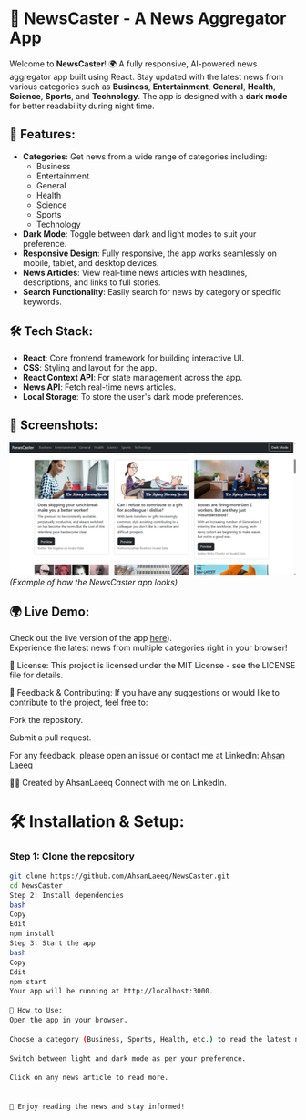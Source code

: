 # 📱 **NewsCaster - A News Aggregator App**

Welcome to **NewsCaster**! 🌍 A fully responsive, AI-powered news aggregator app built using React. Stay updated with the latest news from various categories such as **Business**, **Entertainment**, **General**, **Health**, **Science**, **Sports**, and **Technology**. The app is designed with a **dark mode** for better readability during night time.

## 📖 **Features:**
- **Categories**: Get news from a wide range of categories including:
  - Business
  - Entertainment
  - General
  - Health
  - Science
  - Sports
  - Technology
- **Dark Mode**: Toggle between dark and light modes to suit your preference.
- **Responsive Design**: Fully responsive, the app works seamlessly on mobile, tablet, and desktop devices.
- **News Articles**: View real-time news articles with headlines, descriptions, and links to full stories.
- **Search Functionality**: Easily search for news by category or specific keywords.

## 🛠 **Tech Stack:**
- **React**: Core frontend framework for building interactive UI.
- **CSS**: Styling and layout for the app.
- **React Context API**: For state management across the app.
- **News API**: Fetch real-time news articles.
- **Local Storage**: To store the user's dark mode preferences.

## 📸 **Screenshots:**

![NewsCaster App Screenshot](src/assets/Capture.png)  
*(Example of how the NewsCaster app looks)*

## 🌍 **Live Demo:**
Check out the live version of the app [here](https://ahsanlaeeq.github.io/Newscaster_app/)).  
Experience the latest news from multiple categories right in your browser!

📄 License:
This project is licensed under the MIT License - see the LICENSE file for details.

💬 Feedback & Contributing:
If you have any suggestions or would like to contribute to the project, feel free to:

Fork the repository.

Submit a pull request.

For any feedback, please open an issue or contact me at  LinkedIn: [Ahsan Laeeq](https://www.linkedin.com/in/ahsanlaeeq/)

👨‍💻 Created by AhsanLaeeq
Connect with me on LinkedIn.






# 🛠 **Installation & Setup:**

### Step 1: Clone the repository
```bash
git clone https://github.com/AhsanLaeeq/NewsCaster.git
cd NewsCaster
Step 2: Install dependencies
bash
Copy
Edit
npm install
Step 3: Start the app
bash
Copy
Edit
npm start
Your app will be running at http://localhost:3000.

📝 How to Use:
Open the app in your browser.

Choose a category (Business, Sports, Health, etc.) to read the latest news.

Switch between light and dark mode as per your preference.

Click on any news article to read more.


🌟 Enjoy reading the news and stay informed!






